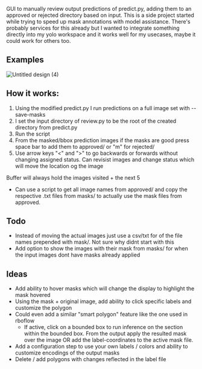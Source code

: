 GUI to manually review output predictions of predict.py, adding them to an approved or rejected directory based on input. 
This is a side project started while trying to speed up mask annotations with model assistance. There's probably services for this already but I wanted to integrate something directly into my yolo workspace and it works well for my usecases, maybe it could work for others too.


## Examples
![Untitled design (4)](https://github.com/user-attachments/assets/8227915d-28c7-42aa-8cc7-4154e1fb0ef0)


## How it works:
1. Using the modified predict.py I run predictions on a full image set with --save-masks
2. I set the input directory of review.py to be the root of the created directory from predict.py
3. Run the script
4. From the masked/bbox prediction images if the masks are good press space bar to add them to approved/ or "m" for rejected/
5. Use arrow keys "<" and ">" to go backwards or forwards without changing assigned status. Can revisist images and change status which will move the location og the image

Buffer will always hold the images visited + the next 5
- Can use a script to get all image names from approved/ and copy the respective .txt files from masks/ to actually use the mask files from approved.
## Todo
- Instead of moving the actual images just use a csv/txt for of the file names prepended with mask/. Not sure why didnt start with this
- Add option to show the images with their mask from masks/ for when the input images dont have masks already applied

## Ideas
- Add ability to hover masks which will change the display to highlight the mask hovered
- Using the mask + original image, add ability to click specific labels and customize the polygon
- Could even add a similar "smart polygon" feature like the one used in rboflow
  - If active, click on a bounded box to run inference on the section within the bounded box. From the output apply the resulted mask over the image OR
    add the label-coordinates to the active mask file. 
- Add a configuration step to use your own labels / colors and ability to customize encodings of the output masks
- Delete / add polygons with changes reflected in the label file



